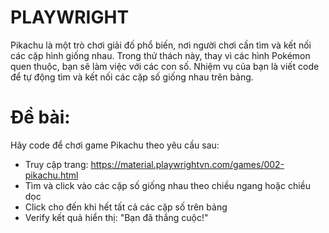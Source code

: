 # PLAYWRIGHT

Pikachu là một trò chơi giải đố phổ biến, nơi người chơi cần tìm và kết nối các cặp hình giống nhau. Trong thử thách này, thay vì các hình Pokémon quen thuộc, bạn sẽ làm việc với các con số. Nhiệm vụ của bạn là viết code để tự động tìm và kết nối các cặp số giống nhau trên bảng.

# Đề bài:

Hãy code để chơi game Pikachu theo yêu cầu sau:

- Truy cập trang: https://material.playwrightvn.com/games/002-pikachu.html
- Tìm và click vào các cặp số giống nhau theo chiều ngang hoặc chiều dọc
- Click cho đến khi hết tất cả các cặp số trên bảng
- Verify kết quả hiển thị: "Bạn đã thắng cuộc!"
